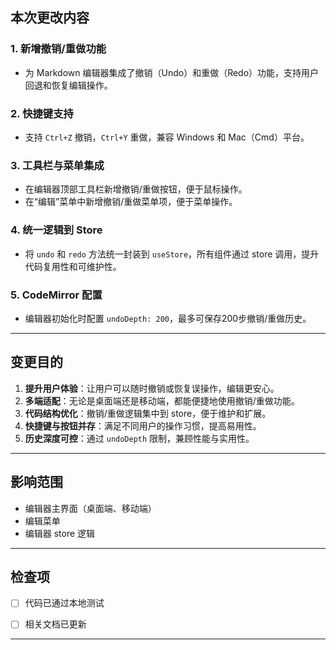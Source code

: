 ## 本次更改内容

### 1. 新增撤销/重做功能
- 为 Markdown 编辑器集成了撤销（Undo）和重做（Redo）功能，支持用户回退和恢复编辑操作。

### 2. 快捷键支持
- 支持 `Ctrl+Z` 撤销，`Ctrl+Y` 重做，兼容 Windows 和 Mac（Cmd）平台。

### 3. 工具栏与菜单集成
- 在编辑器顶部工具栏新增撤销/重做按钮，便于鼠标操作。
- 在“编辑”菜单中新增撤销/重做菜单项，便于菜单操作。

### 4. 统一逻辑到 Store
- 将 `undo` 和 `redo` 方法统一封装到 `useStore`，所有组件通过 store 调用，提升代码复用性和可维护性。

### 5. CodeMirror 配置
- 编辑器初始化时配置 `undoDepth: 200`，最多可保存200步撤销/重做历史。

---

## 变更目的

1. **提升用户体验**：让用户可以随时撤销或恢复误操作，编辑更安心。
2. **多端适配**：无论是桌面端还是移动端，都能便捷地使用撤销/重做功能。
3. **代码结构优化**：撤销/重做逻辑集中到 store，便于维护和扩展。
4. **快捷键与按钮并存**：满足不同用户的操作习惯，提高易用性。
5. **历史深度可控**：通过 `undoDepth` 限制，兼顾性能与实用性。

---

## 影响范围

- 编辑器主界面（桌面端、移动端）
- 编辑菜单
- 编辑器 store 逻辑

---

## 检查项

- [ ] 代码已通过本地测试
- [ ] 相关文档已更新


---

